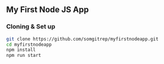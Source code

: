 ## My First Node JS App

### Cloning & Set up

``` sh
git clone https://github.com/somgitrep/myfirstnodeapp.git
cd myfirstnodeapp
npm install
npm run start
```


